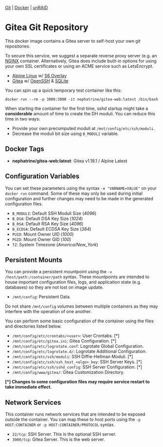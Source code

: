 [Git](https://code.nephatrine.net/NephNET/docker-gitea-web/src/branch/master) |
[Docker](https://hub.docker.com/r/nephatrine/gitea-web/) |
[unRAID](https://code.nephatrine.net/nephatrine/unraid-containers)

# Gitea Git Repository

This docker image contains a Gitea server to self-host your own git
repositories.

To secure this service, we suggest a separate reverse proxy server (e.g. an
[NGINX](https://nginx.com/) container. Alternatively, Gitea does include
built-in options for using your own SSL certificates or using an ACME service
such as LetsEncrypt.

- [Alpine Linux](https://alpinelinux.org/) w/ [S6 Overlay](https://github.com/just-containers/s6-overlay)
- [Gitea](https://gitea.io/en-us/) w/ [OpenSSH](https://openssh.com/) & [SQLite](https://www.sqlite.org/)

You can spin up a quick temporary test container like this:

~~~
docker run --rm -p 3000:3000 -it nephatrine/gitea-web:latest /bin/bash
~~~

When starting the container for the first time, sshd startup might take a
**considerable** amount of time to create the DH moduli. You can reduce this
time in two ways:

- Provide your own precomputed moduli at ``/mnt/config/etc/ssh/moduli``.
- Decrease the moduli bit size using ``B_MODULI`` variable.

## Docker Tags

- **nephatrine/gitea-web:latest**: Gitea v1.19.1 / Alpine Latest

## Configuration Variables

You can set these parameters using the syntax ``-e "VARNAME=VALUE"`` on your
``docker run`` command. Some of these may only be used during initial
configuration and further changes may need to be made in the generated
configuration files.

- ``B_MODULI``: Default SSH Moduli Size (*4096*)
- ``B_DSA``: Default DSA Key Size (*1024*)
- ``B_RSA``: Default RSA Key Size (*4096*)
- ``B_ECDSA``: Default ECDSA Key Size (*384*)
- ``PUID``: Mount Owner UID (*1000*)
- ``PGID``: Mount Owner GID (*100*)
- ``TZ``: System Timezone (*America/New_York*)

## Persistent Mounts

You can provide a persistent mountpoint using the ``-v /host/path:/container/path``
syntax. These mountpoints are intended to house important configuration files,
logs, and application state (e.g. databases) so they are not lost on image
update.

- ``/mnt/config``: Persistent Data.

Do not share ``/mnt/config`` volumes between multiple containers as they may
interfere with the operation of one another.

You can perform some basic configuration of the container using the files and
directories listed below.

- ``/mnt/config/etc/crontabs/<user>``: User Crontabs. [*]
- ``/mnt/config/etc/gitea.ini``: Gitea Configuration. [*]
- ``/mnt/config/etc/logrotate.conf``: Logrotate Global Configuration.
- ``/mnt/config/etc/logrotate.d/``: Logrotate Additional Configuration.
- ``/mnt/config/etc/ssh/moduli``: SSH Diffie-Hellman Moduli. [*]
- ``/mnt/config/etc/ssh/ssh_host_<algo>_key``: SSH Server Keys. [*]
- ``/mnt/config/etc/ssh/sshd_config``: SSH Server Configuration. [*]
- ``/mnt/config/www/gitea/``: Gitea Customization Directory.

**[*] Changes to some configuration files may require service restart to take
immediate effect.**

## Network Services

This container runs network services that are intended to be exposed outside
the container. You can map these to host ports using the ``-p HOST:CONTAINER``
or ``-p HOST:CONTAINER/PROTOCOL`` syntax.

- ``22/tcp``: SSH Server. This is the optional SSH server.
- ``3000/tcp``: Gitea Server. This is the web server.
